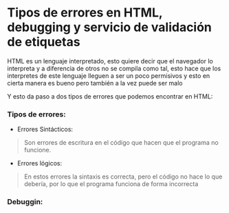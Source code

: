 # Tipos de errores en HTML, debugging y servicio de validación de etiquetas

HTML es un lenguaje interpretado, esto quiere decir que el navegador lo interpreta y a diferencia de otros no se compila como tal, esto hace que los interpretes de este lenguaje lleguen a ser un poco permisivos y esto en cierta manera es bueno pero también a la vez puede ser malo

Y esto da paso a dos tipos de errores que podemos encontrar en HTML:

### Tipos de errores:

* Errores Sintácticos: 
> Son errores de escritura en el código que hacen que el programa no funcione.

* Errores lógicos:
> En estos errores la sintaxis es correcta, pero el código no hace lo que debería, por lo que el programa funciona de forma incorrecta

### Debuggin:
